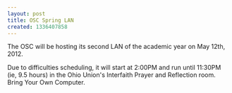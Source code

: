 ```yaml
---
layout: post
title: OSC Spring LAN
created: 1336407858
---
```

The OSC will be hosting its second LAN of the academic year on May 12th, 2012.

Due to difficulties scheduling, it will start at 2:00PM and run until 11:30PM (ie, 9.5 hours) in the Ohio Union's Interfaith Prayer and Reflection room.  Bring Your Own Computer.
